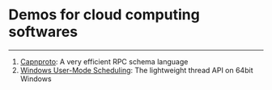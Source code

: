 # Demos for cloud computing softwares
--------------------


1. [Capnproto](capnproto/): A very efficient RPC schema language
2. [Windows User-Mode Scheduling](windows-ums/): The lightweight thread API on 64bit Windows  